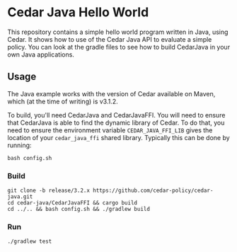 # Cedar Java Hello World

This repository contains a simple hello world program written in Java, using Cedar.
It shows how to use of the Cedar Java API to evaluate a simple policy. You can look at the gradle files to see how to build CedarJava in your own Java applications.

## Usage

The Java example works with the version of Cedar available on Maven, which (at the time of writing) is v3.1.2.

To build, you'll need CedarJava and CedarJavaFFI. You will need to ensure that CedarJava is able to find the dynamic library of Cedar. To do that, you need to ensure the environment variable `CEDAR_JAVA_FFI_LIB` gives the location of your `cedar_java_ffi` shared library. Typically this can be done by running:

```shell
bash config.sh
```

### Build

```shell
git clone -b release/3.2.x https://github.com/cedar-policy/cedar-java.git
cd cedar-java/CedarJavaFFI && cargo build
cd ../.. && bash config.sh && ./gradlew build
```

### Run

```shell
./gradlew test
```
